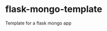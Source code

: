 # flask-mongo-template
Template for a flask mongo app
<!-- Just adding a random comment --><!-- Just adding a random comment --><!-- Just adding a random comment -->